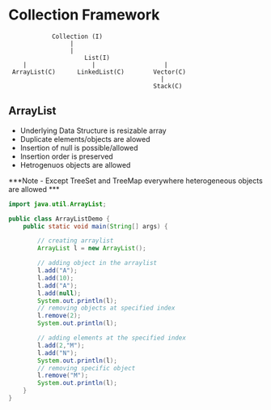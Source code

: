 # Collection Framework

                Collection (I)
                     |
                     |
                         List(I)
        |                  |                   |
     ArrayList(C)      LinkedList(C)        Vector(C)
                                              |
                                            Stack(C)

## ArrayList 
   * Underlying Data Structure is resizable array 
   * Duplicate elements/objects are alowed
   * Insertion of null is possible/allowed
   * Insertion order is preserved 
   * Hetrogenuos objects are allowed

***Note - Except TreeSet and TreeMap everywhere heterogeneous objects are allowed ***

````java
import java.util.ArrayList;

public class ArrayListDemo {
    public static void main(String[] args) {

        // creating arraylist
        ArrayList l = new ArrayList();

        // adding object in the arraylist
        l.add("A");
        l.add(10);
        l.add("A");
        l.add(null);
        System.out.println(l);
        // removing objects at specified index
        l.remove(2);
        System.out.println(l);

        // adding elements at the specified index
        l.add(2,"M");
        l.add("N");
        System.out.println(l);
        // removing specific object 
        l.remove("M");
        System.out.println(l);
    }
}
````